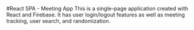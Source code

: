 #React SPA - Meeting App
This is a single-page application created with React and Firebase.
It has user login/logout features as well as meeting tracking, user search, and randomization.